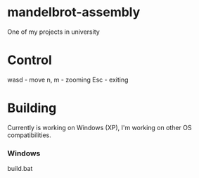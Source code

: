 # mandelbrot-assembly

One of my projects in university

# Control

wasd - move
n, m - zooming
 Esc - exiting
 
# Building

Currently is working on Windows (XP), I'm working on other OS compatibilities.

### Windows

build.bat
